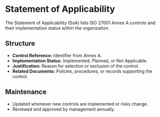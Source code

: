 # Statement of Applicability

The Statement of Applicability (SoA) lists ISO 27001 Annex A controls and their implementation status within the organization.

## Structure
- **Control Reference:** Identifier from Annex A.
- **Implementation Status:** Implemented, Planned, or Not Applicable.
- **Justification:** Reason for selection or exclusion of the control.
- **Related Documents:** Policies, procedures, or records supporting the control.

## Maintenance
- Updated whenever new controls are implemented or risks change.
- Reviewed and approved by management annually.
